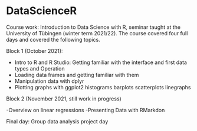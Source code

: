 # DataScienceR
 Course work: Introduction to Data Science with R, seminar taught at the  University of Tübingen (winter term 2021/22). The course covered four full days and covered the following topics.


Block 1 (October 2021):
- Intro to R and R Studio: Getting familiar with the interface and first data types and Operation
- Loading data frames and getting familiar with them
- Manipulation data with dplyr
- Plotting graphs with ggplot2
  histograms
  barplots
  scatterplots
  linegraphs

Block 2 (November 2021, still work in progress)

-Overview on linear regressions
-Presenting Data with RMarkdon

Final day: Group data analysis project day


